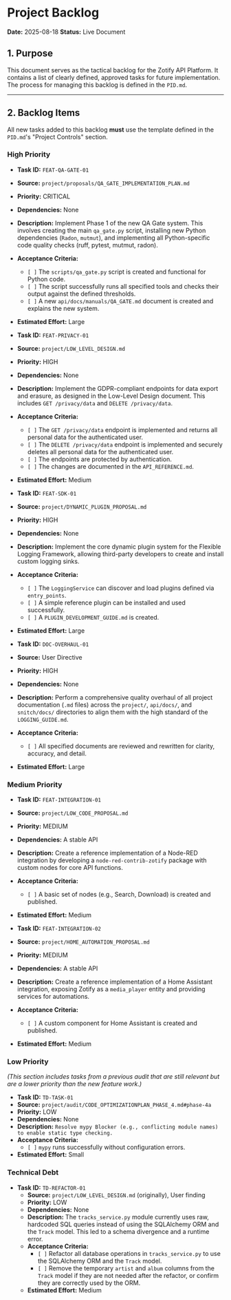 # Project Backlog

**Date:** 2025-08-18
**Status:** Live Document

## 1. Purpose

This document serves as the tactical backlog for the Zotify API Platform. It contains a list of clearly defined, approved tasks for future implementation. The process for managing this backlog is defined in the `PID.md`.

---

## 2. Backlog Items

All new tasks added to this backlog **must** use the template defined in the `PID.md`'s "Project Controls" section.

### High Priority

-   **Task ID:** `FEAT-QA-GATE-01`
-   **Source:** `project/proposals/QA_GATE_IMPLEMENTATION_PLAN.md`
-   **Priority:** CRITICAL
-   **Dependencies:** None
-   **Description:** Implement Phase 1 of the new QA Gate system. This involves creating the main `qa_gate.py` script, installing new Python dependencies (`Radon`, `mutmut`), and implementing all Python-specific code quality checks (ruff, pytest, mutmut, radon).
-   **Acceptance Criteria:**
    -   `[ ]` The `scripts/qa_gate.py` script is created and functional for Python code.
    -   `[ ]` The script successfully runs all specified tools and checks their output against the defined thresholds.
    -   `[ ]` A new `api/docs/manuals/QA_GATE.md` document is created and explains the new system.
-   **Estimated Effort:** Large

-   **Task ID:** `FEAT-PRIVACY-01`
-   **Source:** `project/LOW_LEVEL_DESIGN.md`
-   **Priority:** HIGH
-   **Dependencies:** None
-   **Description:** Implement the GDPR-compliant endpoints for data export and erasure, as designed in the Low-Level Design document. This includes `GET /privacy/data` and `DELETE /privacy/data`.
-   **Acceptance Criteria:**
    -   `[ ]` The `GET /privacy/data` endpoint is implemented and returns all personal data for the authenticated user.
    -   `[ ]` The `DELETE /privacy/data` endpoint is implemented and securely deletes all personal data for the authenticated user.
    -   `[ ]` The endpoints are protected by authentication.
    -   `[ ]` The changes are documented in the `API_REFERENCE.md`.
-   **Estimated Effort:** Medium

-   **Task ID:** `FEAT-SDK-01`
-   **Source:** `project/DYNAMIC_PLUGIN_PROPOSAL.md`
-   **Priority:** HIGH
-   **Dependencies:** None
-   **Description:** Implement the core dynamic plugin system for the Flexible Logging Framework, allowing third-party developers to create and install custom logging sinks.
-   **Acceptance Criteria:**
    -   `[ ]` The `LoggingService` can discover and load plugins defined via `entry_points`.
    -   `[ ]` A simple reference plugin can be installed and used successfully.
    -   `[ ]` A `PLUGIN_DEVELOPMENT_GUIDE.md` is created.
-   **Estimated Effort:** Large

-   **Task ID:** `DOC-OVERHAUL-01`
-   **Source:** User Directive
-   **Priority:** HIGH
-   **Dependencies:** None
-   **Description:** Perform a comprehensive quality overhaul of all project documentation (`.md` files) across the `project/`, `api/docs/`, and `snitch/docs/` directories to align them with the high standard of the `LOGGING_GUIDE.md`.
-   **Acceptance Criteria:**
    -   `[ ]` All specified documents are reviewed and rewritten for clarity, accuracy, and detail.
-   **Estimated Effort:** Large

### Medium Priority

-   **Task ID:** `FEAT-INTEGRATION-01`
-   **Source:** `project/LOW_CODE_PROPOSAL.md`
-   **Priority:** MEDIUM
-   **Dependencies:** A stable API
-   **Description:** Create a reference implementation of a Node-RED integration by developing a `node-red-contrib-zotify` package with custom nodes for core API functions.
-   **Acceptance Criteria:**
    -   `[ ]` A basic set of nodes (e.g., Search, Download) is created and published.
-   **Estimated Effort:** Medium

-   **Task ID:** `FEAT-INTEGRATION-02`
-   **Source:** `project/HOME_AUTOMATION_PROPOSAL.md`
-   **Priority:** MEDIUM
-   **Dependencies:** A stable API
-   **Description:** Create a reference implementation of a Home Assistant integration, exposing Zotify as a `media_player` entity and providing services for automations.
-   **Acceptance Criteria:**
    -   `[ ]` A custom component for Home Assistant is created and published.
-   **Estimated Effort:** Medium

### Low Priority

*(This section includes tasks from a previous audit that are still relevant but are a lower priority than the new feature work.)*

-   **Task ID:** `TD-TASK-01`
-   **Source:** `project/audit/CODE_OPTIMIZATIONPLAN_PHASE_4.md#phase-4a`
-   **Priority:** LOW
-   **Dependencies:** None
-   **Description:** `Resolve mypy Blocker (e.g., conflicting module names) to enable static type checking.`
-   **Acceptance Criteria:**
    -   `[ ]` `mypy` runs successfully without configuration errors.
-   **Estimated Effort:** Small

### Technical Debt

-   **Task ID:** `TD-REFACTOR-01`
    -   **Source:** `project/LOW_LEVEL_DESIGN.md` (originally), User finding
    -   **Priority:** LOW
    -   **Dependencies:** None
    -   **Description:** The `tracks_service.py` module currently uses raw, hardcoded SQL queries instead of using the SQLAlchemy ORM and the `Track` model. This led to a schema divergence and a runtime error.
    -   **Acceptance Criteria:**
        -   `[ ]` Refactor all database operations in `tracks_service.py` to use the SQLAlchemy ORM and the `Track` model.
        -   `[ ]` Remove the temporary `artist` and `album` columns from the `Track` model if they are not needed after the refactor, or confirm they are correctly used by the ORM.
    -   **Estimated Effort:** Medium

